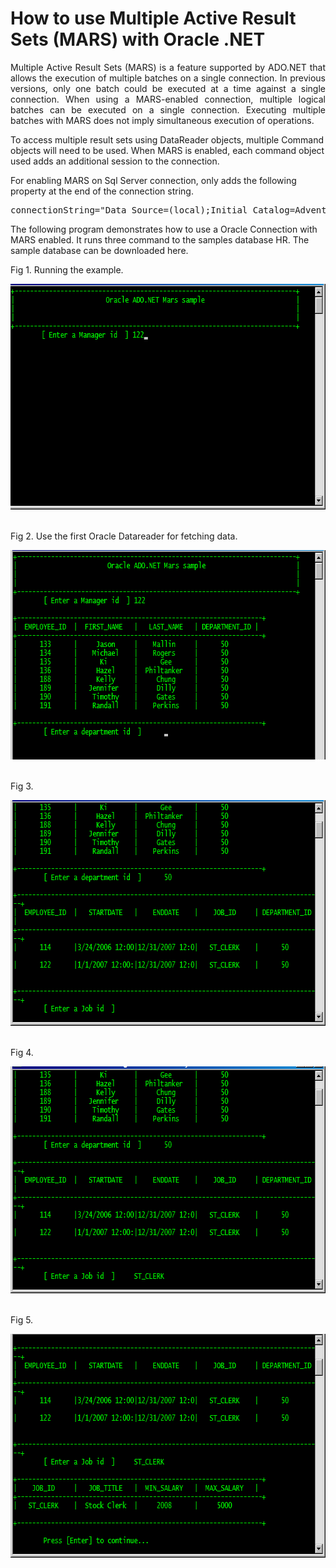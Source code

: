 # How to use Multiple Active Result Sets (MARS) with Oracle .NET

<p align="justify">
Multiple Active Result Sets (MARS) is a feature supported by ADO.NET that allows the execution of multiple batches on a single connection. In previous versions, only one batch could be executed at a time against a single connection. When using a MARS-enabled connection, multiple logical batches can be executed on a single connection. Executing multiple batches with MARS does not imply simultaneous execution of operations.
</p>

<p>
To access multiple result sets using DataReader objects, multiple Command objects will need to be used. When MARS is enabled, each command object used adds an additional session to the connection.

For enabling MARS on Sql Server connection, only adds the following property at the end of the connection string.
</p>
<pre>
connectionString="Data Source=(local);Initial Catalog=Adventureworks;Integrated Security=True;MultipleActiveResultSets=True;Persist Security Info=False"
</pre>
The following program demonstrates how to use a Oracle Connection with MARS enabled.
It runs three command to the samples database HR. The sample database can be downloaded here.

Fig 1. Running the example.
<div><img src="images/fig1.png" width="663" height="361" alt=""></div><br/>

Fig 2. Use the first Oracle Datareader for fetching data.
<div><img src="images/fig2.png" width="668" height="335" alt=""></div><br/>

Fig 3. 
<div><img src="images/fig3.png" width="668" height="361" alt=""></div><br/>

Fig 4. 
<div><img src="images/fig4.png" width="668" height="363" alt=""></div><br/>

Fig 5.
<div><img src="images/fig5.png" width="668" height="358" alt=""></div><br/>
